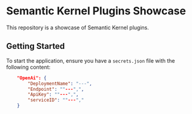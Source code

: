 # Semantic Kernel Plugins Showcase

This repository is a showcase of Semantic Kernel plugins.

## Getting Started

To start the application, ensure you have a `secrets.json` file with the following content:

```json
    "OpenAi": {
        "DeploymentName": "---",
        "Endpoint": ""---",",
        "ApiKey": ""---",",
        "serviceID": ""---","
    }
```
